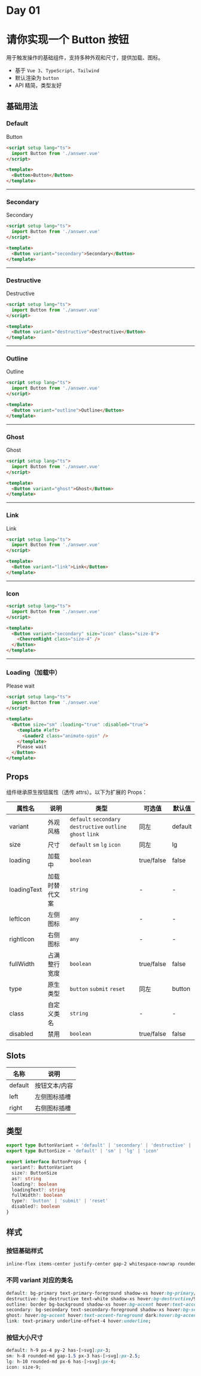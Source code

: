 # Day 01

# 请你实现一个 Button 按钮

用于触发操作的基础组件，支持多种外观和尺寸，提供加载、图标。

- 基于 `Vue 3`、`TypeScript`、`Tailwind`
- 默认渲染为 `button`
- API 精简，类型友好

## 基础用法

<script setup lang='ts'>
import UiButton from './answer.vue'
import { ChevronRight, Loader2 } from 'lucide-vue-next'
</script>

### Default

<UiButton>Button</UiButton>

```html
<script setup lang="ts">
  import Button from './answer.vue'
</script>

<template>
  <Button>Button</Button>
</template>
```

---

### Secondary

<UiButton variant="secondary">Secondary</UiButton>

```html
<script setup lang="ts">
  import Button from './answer.vue'
</script>

<template>
  <Button variant="secondary">Secondary</Button>
</template>
```

---

### Destructive

<UiButton variant="destructive">Destructive</UiButton>

```html
<script setup lang="ts">
  import Button from './answer.vue'
</script>

<template>
  <Button variant="destructive">Destructive</Button>
</template>
```

---

### Outline

<UiButton variant="outline">Outline</UiButton>

```html
<script setup lang="ts">
  import Button from './answer.vue'
</script>

<template>
  <Button variant="outline">Outline</Button>
</template>
```

---

### Ghost

<UiButton variant="ghost">Ghost</UiButton>

```html
<script setup lang="ts">
  import Button from './answer.vue'
</script>

<template>
  <Button variant="ghost">Ghost</Button>
</template>
```

---

### Link

<UiButton variant="link">Link</UiButton>

```html
<script setup lang="ts">
  import Button from './answer.vue'
</script>

<template>
  <Button variant="link">Link</Button>
</template>
```

---

### Icon

<UiButton variant="secondary" size="icon" class="size-8">
  <ChevronRight class="size-4" />
</UiButton>

```html
<script setup lang="ts">
  import Button from './answer.vue'
</script>

<template>
  <Button variant="secondary" size="icon" class="size-8">
    <ChevronRight class="size-4" />
  </Button>
</template>
```

---

### Loading（加载中）

<UiButton size="sm" :loading="true" :disabled="true">
  <template #left>
    <Loader2 class="animate-spin" />
  </template>
  Please wait
</UiButton>

```html
<script setup lang="ts">
  import Button from './answer.vue'
</script>

<template>
  <Button size="sm" :loading="true" :disabled="true">
    <template #left>
      <Loader2 class="animate-spin" />
    </template>
    Please wait
  </Button>
</template>
```

## Props

组件继承原生按钮属性（透传 attrs）。以下为扩展的 Props：

| 属性名      | 说明           | 类型                                                         | 可选值     | 默认值  |
| ----------- | -------------- | ------------------------------------------------------------ | ---------- | ------- |
| variant     | 外观风格       | `default` `secondary` `destructive` `outline` `ghost` `link` | 同左       | default |
| size        | 尺寸           | `default` `sm` `lg` `icon`                                   | 同左       | lg      |
| loading     | 加载中         | `boolean`                                                    | true/false | false   |
| loadingText | 加载时替代文案 | `string`                                                     | -          | -       |
| leftIcon    | 左侧图标       | `any`                                                        | -          | -       |
| rightIcon   | 右侧图标       | `any`                                                        | -          | -       |
| fullWidth   | 占满整行宽度   | `boolean`                                                    | true/false | false   |
| type        | 原生类型       | `button` `submit` `reset`                                    | 同左       | button  |
| class       | 自定义类名     | `string`                                                     | -          | -       |
| disabled    | 禁用           | `boolean`                                                    | true/false | false   |

## Slots

| 名称    | 说明          |
| ------- | ------------- |
| default | 按钮文本/内容 |
| left    | 左侧图标插槽  |
| right   | 右侧图标插槽  |

## 类型

```ts
export type ButtonVariant = 'default' | 'secondary' | 'destructive' | 'outline' | 'ghost' | 'link'
export type ButtonSize = 'default' | 'sm' | 'lg' | 'icon'

export interface ButtonProps {
  variant?: ButtonVariant
  size?: ButtonSize
  as?: string
  loading?: boolean
  loadingText?: string
  fullWidth?: boolean
  type?: 'button' | 'submit' | 'reset'
  disabled?: boolean
}
```

## 样式

### 按钮基础样式

```css
inline-flex items-center justify-center gap-2 whitespace-nowrap rounded-md text-sm font-medium transition-all disabled:pointer-events-none disabled:opacity-50 [&_svg]:pointer-events-none [&_svg:not([class*='size-'])]:size-4 shrink-0 [&_svg]:shrink-0 outline-none focus-visible:border-ring focus-visible:ring-ring/50 focus-visible:ring-[3px] aria-invalid:ring-destructive/20 dark:aria-invalid:ring-destructive/40 aria-invalid:border-destructive
```

### 不同 variant 对应的类名

```css
default: bg-primary text-primary-foreground shadow-xs hover:bg-primary/90;
destructive: bg-destructive text-white shadow-xs hover:bg-destructive/90 focus-visible:ring-destructive/20 dark:focus-visible:ring-destructive/40 dark:bg-destructive/60;
outline: border bg-background shadow-xs hover:bg-accent hover:text-accent-foreground dark:bg-input/30 dark:border-input dark:hover:bg-input/50;
secondary: bg-secondary text-secondary-foreground shadow-xs hover:bg-secondary/80;
ghost: hover:bg-accent hover:text-accent-foreground dark:hover:bg-accent/50;
link: text-primary underline-offset-4 hover:underline;
```

### 按钮大小尺寸

```css
default: h-9 px-4 py-2 has-[>svg]:px-3;
sm: h-8 rounded-md gap-1.5 px-3 has-[>svg]:px-2.5;
lg: h-10 rounded-md px-6 has-[>svg]:px-4;
icon: size-9;
```

